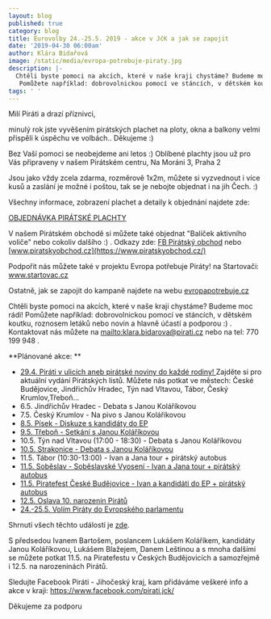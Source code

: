 ```yaml
---
layout: blog
published: true
category: blog
title: Eurovolby 24.-25.5. 2019 - akce v JčK a jak se zapojit
date: '2019-04-30 06:00am'
author: Klára Bidařová
image: /static/media/evropa-potrebuje-piraty.jpg
description: |-
  Chtěli byste pomoci na akcích, které v naše kraji chystáme? Budeme moc rádi!
   Pomůžete například: dobrovolnickou pomocí ve stáncích, v dětském koutku, roznosem letáků nebo novin a hlavně účastí a podporou :). Kontaktovat nás můžete na klara.bidarova@pirati.cz nebo na tel: 770 199 948 .
tags: ' '
---
```

 Milí Piráti a drazí příznivci,

minulý rok jste vyvěšením pirátských plachet na ploty, okna a balkony velmi přispěli k úspěchu ve volbách.. Děkujeme :) 

Bez Vaší pomoci se neobejdeme ani letos :) Oblíbené plachty jsou už pro Vás připraveny v našem Pirátském centru, Na Moráni 3, Praha 2

Jsou jako vždy zcela zdarma, rozměrově 1x2m, můžete si vyzvednout i více kusů a zaslání je možné i poštou, tak se je nebojte objednat i na jih Čech. :) 

Všechny informace, zobrazení plachet a detaily k objednání najdete zde:

[OBJEDNÁVKA PIRÁTSKÉ PLACHTY](https://docs.google.com/forms/d/e/1FAIpQLSdLchMgJQRvX63YIZtKD_4a2rRNWvUIANHq2pvzMff5ZoXQlA/viewform?fbclid=IwAR0EUIppexEc54nifU2786u85DHnPLQ3F8vx6DUWYOax1NY64C1-zn0jgA0)

V našem Pirátském obchodě si můžete také objednat "Balíček aktivního voliče" nebo cokoliv dalšího :). Odkazy zde: [FB Pirátský obchod](https://www.facebook.com/piratskyobchod/) nebo  [www.piratskyobchod.cz](https://www.piratskyobchod.cz/)

Podpořit nás můžete také v projektu Evropa potřebuje Piráty! na Startovači: [www.startovac.cz](https://www.startovac.cz/projekty/evropa-potrebuje-piraty/)

Ostatně, jak se zapojit do kampaně najdete na webu [evropapotrebuje.cz](https://evropapotrebuje.cz/zapoj-se/)



Chtěli byste pomoci na akcích, které v naše kraji chystáme? Budeme moc rádi! Pomůžete například: dobrovolnickou pomocí ve stáncích, v dětském koutku, roznosem letáků nebo novin a hlavně účastí a podporou :). Kontaktovat nás můžete na <mailto:klara.bidarova@pirati.cz> nebo na tel: 770 199 948 .



**Plánované akce:**

* [29.4. Piráti v ulicích aneb pirátské noviny do každé rodiny!](https://www.facebook.com/events/692883601114730/) Zajděte si pro aktuální vydání Pirátských listů. Můžete nás potkat ve městech: České Budějovice, Jindřichův Hradec, Týn nad Vltavou, Tábor, Český Krumlov,Třeboň...
* 6.5. Jindřichův Hradec - Debata s Janou Koláříkovou
* 7.5. Český Krumlov - Na pivo s Janou Koláříkovou
* [8.5. Písek - Diskuze s kandidáty do EP](https://www.facebook.com/events/415512442610782/)
* [9.5. Třeboň - Setkání s Janou Koláříkovou](https://www.facebook.com/events/409540163210707/)
* 10.5. Týn nad Vltavou (17:00 - 18:30) - Debata s Janou Koláříkovou 
* [10.5. Strakonice - Debata s Janou Koláříkovou](https://www.facebook.com/events/387393678524710/)
* 11.5. Tábor (10:30-13:00) - Ivan a Jana tour + pirátský autobus
* [11.5. Soběslav - Soběslavské Vyosení - Ivan a Jana tour  + pirátský autobus](https://www.facebook.com/events/387380632116216/)
* [11.5. Piratefest České Budějovice - Ivan a kandidáti do EP  + pirátský autobus ](https://www.facebook.com/events/377225779794824/)
* [12.5. Oslava 10. narozenin Pirátů](https://www.facebook.com/events/1073277869533670/)
* [24.-25.5. Volím Piráty do Evropského parlamentu](https://www.facebook.com/events/383658125784369/)



Shrnutí všech těchto událostí je [zde](https://www.facebook.com/events/363459497626538/).

S předsedou Ivanem Bartošem, poslancem Lukášem Koláříkem, kandidáty Janou Koláříkovou, Lukášem Blažejem, Danem Leštinou a s mnoha dalšími se můžete potkat 11.5. na Piratefestu v Českých Budějovicích a samozřejmě i 12.5. na narozeninách Pirátů.

Sledujte Facebook Piráti - Jihočeský kraj, kam přidáváme veškeré info a akce v kraji: [https://www.facebook.com/pirati.jck/](https://www.facebook.com/pirati.jck/)



Děkujeme za podporu
